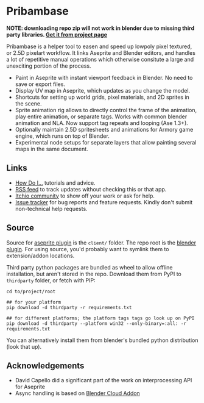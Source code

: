 # Pribambase

**NOTE: downloading repo zip will not work in blender due to missing third party libraries. [Get it from project page](https://lampysprites.itch.io/pribambase)**

Pribambase is a helper tool to easen and speed up lowpoly pixel textured, or 2.5D pixelart workflow. It links Aseprite and Blender editors, and handles a lot of repetitive manual operations which otherwise consitute a large and unexciting portion of the process.

* Paint in Aseprite with instant viewport feedback in Blender. No need to save or export files.
* Display UV map in Aseprite, which updates as you change the model.
* Shortcuts for setting up world grids, pixel materials, and 2D sprites in the scene.
* Sprite animation rig allows to directly control the frame of the animation, play entire animation, or separate tags. Works with common blender animation and NLA. Now support tag repeats and looping (Ase 1.3+).
* Optionally maintain 2.5D spritesheets and animations for Armory game engine, which runs on top of Blender.
* Experimental node setups for separate layers that allow painting several maps in the same document.

## Links

* [How Do I...](https://github.com/lampysprites/pribambase/wiki/How-Do-I...) tutorials and advice.
* [RSS feed](https://lampysprites.itch.io/pribambase/devlog.rss) to track updates without checking this or that app.
* [Itchio community](https://lampysprites.itch.io/pribambase/community) to show off your work or ask for help.
* [Issue tracker](https://github.com/lampysprites/pribambase/issues) for bug reports and feature requests. Kindly don't submit non-technical help requests.

## Source

Source for [aseprite plugin](https://github.com/aseprite/api/blob/main/api/plugin.md) is the `client/` folder. The repo root is the [blender plugin](https://docs.blender.org/manual/en/latest/advanced/scripting/addon_tutorial.html#install-the-add-on). For using source, you'd probably want to symlink them to extension/addon locations.

Third party python packages are bundled as wheel to allow offline installation, but aren't stored in the repo. Download them from PyPI to `thirdparty` folder, or fetch with PIP:

```shell
cd to/project/root

## for your platform
pip download -d thirdparty -r requirements.txt

## for different platforms; the platform tags tags go look up on PyPI
pip download -d thirdparty --platform win32 --only-binary=:all: -r requirements.txt
```

You can alternatively install them from blender's bundled python distribution (look that up).

## Acknowledgements
- David Capello did a significant part of the work on interprocessing API for Aseprite
- Async handling is based on [Blender Cloud Addon](https://cloud.blender.org/services)
